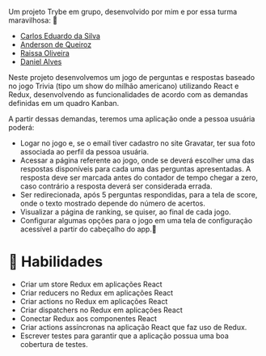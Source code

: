 Um projeto Trybe em grupo, desenvolvido por mim e por essa turma maravilhosa: 🍾

<ul>
  <li><a href='https://github.com/Kadu-da-Silva'>Carlos Eduardo da Silva</a></li>
  <li><a href='https://github.com/andersonqf'>Anderson de Queiroz</a></li>
  <li><a href='https://github.com/raissaGDOliveira'>Raissa Oliveira</a></li>
  <li><a href='https://github.com/DanielAlvesDev'>Daniel Alves</a></li>
</ul>
Neste projeto desenvolvemos um jogo de perguntas e respostas baseado no jogo Trivia (tipo um show do milhão americano) utilizando React e Redux, desenvolvendo as funcionalidades de acordo com as demandas definidas em um quadro Kanban.

A partir dessas demandas, teremos uma aplicação onde a pessoa usuária poderá:

<ul>
  <li>Logar no jogo e, se o email tiver cadastro no site Gravatar, ter sua foto associada ao perfil da pessoa usuária.</li>
  <li>Acessar a página referente ao jogo, onde se deverá escolher uma das respostas disponíveis para cada uma das perguntas apresentadas. A resposta deve ser marcada antes do contador de tempo chegar a zero, caso contrário a resposta deverá ser considerada errada.</li>
  <li>Ser redirecionada, após 5 perguntas respondidas, para a tela de score, onde o texto mostrado depende do número de acertos.</li>
  <li>Visualizar a página de ranking, se quiser, ao final de cada jogo.</li>
  <li>Configurar algumas opções para o jogo em uma tela de configuração acessível a partir do cabeçalho do app.🏁</li>
</ul>

<h1>📝 Habilidades</h1>

<ul>
  <li>Criar um store Redux em aplicações React</li>
  <li>Criar reducers no Redux em aplicações React</li>
  <li>Criar actions no Redux em aplicações React</li>
  <li>Criar dispatchers no Redux em aplicações React</li>
  <li>Conectar Redux aos componentes React</li>
  <li>Criar actions assíncronas na aplicação React que faz uso de Redux.</li>
  <li>Escrever testes para garantir que a aplicação possua uma boa cobertura de testes.</li>
</ul>

